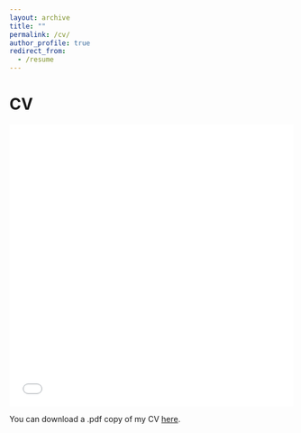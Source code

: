 ```yaml
---
layout: archive
title: ""
permalink: /cv/
author_profile: true
redirect_from:
  - /resume
---
```


CV
======
<iframe src="/files/S-Buchczyk_CV.pdf" width="100%" height="500" frameborder="no" border="0" marginwidth="0" marginheight="0"></iframe>

You can download a .pdf copy of my CV [here](/files/CV_Buchczyk_English.pdf).

